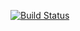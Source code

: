 [![Build Status](https://travis-ci.org/advanced-rest-client/multipart-payload-editor.svg?branch=stage)](https://travis-ci.org/advanced-rest-client/multipart-payload-editor)  

